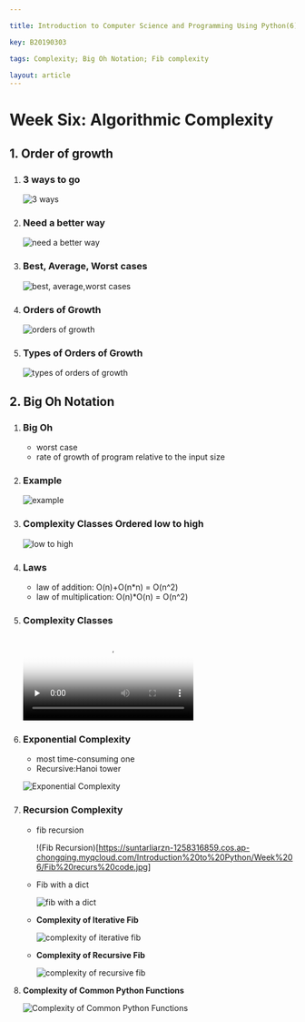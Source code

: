 ```yaml
---

title: Introduction to Computer Science and Programming Using Python(6)

key: B20190303

tags: Complexity; Big Oh Notation; Fib complexity   

layout: article
---
```


# Week Six: Algorithmic Complexity

<!--more-->

## 1.  Order of growth

1. ### 3 ways to go

   ![3 ways](https://suntarliarzn-1258316859.cos.ap-chongqing.myqcloud.com/3%20ways%20to%20go.jpg)

2. ### Need a better way

   ![need a better way](https://suntarliarzn-1258316859.cos.ap-chongqing.myqcloud.com/still%20need%20a%20better%20way.jpg)

3. ### Best, Average, Worst cases

   ![best, average,worst cases](https://suntarliarzn-1258316859.cos.ap-chongqing.myqcloud.com/best%2Caverage%2C%20worst%20cases.jpg)

4. ### Orders of Growth

   ![orders of growth](https://suntarliarzn-1258316859.cos.ap-chongqing.myqcloud.com/goals.jpg)

5. ### Types of Orders of Growth

   ![types of orders of growth](https://suntarliarzn-1258316859.cos.ap-chongqing.myqcloud.com/types%20of%20growth.jpg)

## 2.  Big Oh Notation

1. ### Big Oh

   - worst case
   - rate of growth of program relative to the input size

2. ###  Example

   ![example](https://suntarliarzn-1258316859.cos.ap-chongqing.myqcloud.com/exapmles%20of%20class%20methods%20%20instances.gif)

3. ### Complexity Classes Ordered low to high

   ![low to high](https://suntarliarzn-1258316859.cos.ap-chongqing.myqcloud.com/order%20low%20to%20high.jpg)

4. ### Laws

   - law of addition: O(n)+O(n*n) = O(n^2)
   - law of multiplication: O(n)*O(n) = O(n^2)

5. ###  Complexity Classes

   <video id="video" controls="" preload="none" poster="https://suntarliarzn-1258316859.cos.ap-chongqing.myqcloud.com/order%20low%20to%20high.jpg">
         <source id="mp4" src="https://suntarliarzn-1258316859.cos.ap-chongqing.myqcloud.com/Analyzing%20Complexity.mp4" type="video/mp4">
       <iframe width="560" height="315" src="https://suntarliarzn-1258316859.cos.ap-chongqing.myqcloud.com/Analyzing%20Complexity.mp4" frameborder="0" allowfullscreen></iframe>
         </video>
   

6. ### Exponential Complexity

   - most time-consuming one
   - Recursive:Hanoi tower

   ![Exponential Complexity](https://suntarliarzn-1258316859.cos.ap-chongqing.myqcloud.com/Introduction%20to%20Python/Week%206/EXPONENTIAL%20COMPLEXITY.jpg)

   [^]: 迭代（iteration）在原有知识上不断更新，但基本架构不变。
   [^]: 递归（recursion）回归起点，重新梳理原有知识，重新架构，并更新。（更花时间，但有效率提升的可能性）

   

   

7. ### Recursion Complexity

   - fib recursion

     !(Fib Recursion)[https://suntarliarzn-1258316859.cos.ap-chongqing.myqcloud.com/Introduction%20to%20Python/Week%206/Fib%20recurs%20code.jpg]

   - Fib with a dict

     ![fib with a dict](https://suntarliarzn-1258316859.cos.ap-chongqing.myqcloud.com/Introduction%20to%20Python/Week%206/fib%20with%20a%20dict.jpg)

   - **Complexity of Iterative Fib**

     ![complexity of iterative fib](https://suntarliarzn-1258316859.cos.ap-chongqing.myqcloud.com/Introduction%20to%20Python/Week%206/com%20of%20iter%20fib.jpg)

   - **Complexity of Recursive Fib**

     ![complexity of recursive fib](https://suntarliarzn-1258316859.cos.ap-chongqing.myqcloud.com/Introduction%20to%20Python/Week%206/con%20of%20rec%20fib.jpg)

8. **Complexity of Common Python Functions**

   ![Complexity of Common Python Functions](https://suntarliarzn-1258316859.cos.ap-chongqing.myqcloud.com/Introduction%20to%20Python/Week%206/com%20of%20python%20functions.jpg)

   
